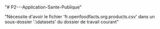 "# P2---Application-Sante-Publique" 

"Nécessite d'avoir le fichier 'fr.openfoodfacts.org.products.csv' dans un sous-dossier '.\datasets' du dossier de travail courant"